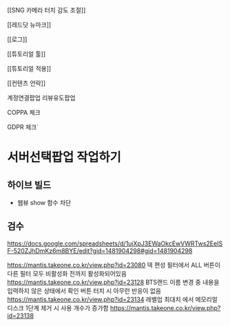 [[SNG 카메라 터치 감도 조절]]

[[레드닷 뉴마크]]

[[로그]]

[[튜토리얼 툴]]

[[튜토리얼 적용]]

[[컨텐츠 언락]]


계정연결팝업
리뷰유도팝업

COPPA 체크

GDPR 체크`

# 서버선택팝업 작업하기





## 하이브 빌드

- 웹뷰 show 함수 차단





## 검수

https://docs.google.com/spreadsheets/d/1ujXpJ3EWaOkcEwVWRTws2EeISF-520ZJhDmKz6m8BYE/edit?gid=1481904298#gid=1481904298

https://mantis.takeone.co.kr/view.php?id=23080  덱 편성 필터에서 ALL 버튼이 다른 필터 모두 비활성화 전까지 활성화되어있음
https://mantis.takeone.co.kr/view.php?id=23128  BTS랜드 이름 변경 중 내용을 입력하지 않은 상태에서 확인 버튼 터치 시 아무런 반응이 없음
https://mantis.takeone.co.kr/view.php?id=23134  레벨업 최대치 에서 메모리얼 디스크 1단계 제거 시 사용 개수가 증가함
https://mantis.takeone.co.kr/view.php?id=23138  



